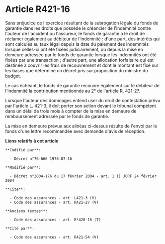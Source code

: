 # Article R421-16

Sans préjudice de l'exercice résultant de la subrogation légale du fonds de garantie dans les droits que possède le créancier
de l'indemnité contre l'auteur de l'accident ou l'assureur, le fonds de garantie a le droit de réclamer également au débiteur
de l'indemnité : d'une part, des intérêts qui sont calculés au taux légal depuis la date du paiement des indemnités lorsque
celles-ci ont été fixées judiciairement, ou depuis la mise en demeure adressée par le fonds de garantie lorsque les
indemnités ont été fixées par une transaction ; d'autre part, une allocation forfaitaire qui est destinée à couvrir les frais
de recouvrement et dont le montant est fixé sur les bases que détermine un décret pris sur proposition du ministre du
budget. 

Le cas échéant, le fonds de garantie recouvre également sur le débiteur de l'indemnité la contribution mentionnée au 2° de
l'article R. 421-27. 

Lorsque l'auteur des dommages entend user du droit de contestation prévu par l'article L. 421-3, il doit porter son action
devant le tribunal compétent dans un délai de trois mois à compter de la mise en demeure de remboursement adressée par le
fonds de garantie. 

La mise en demeure prévue aux alinéas ci-dessus résulte de l'envoi par le fonds d'une lettre recommandée avec demande d'avis
de réception.

**Liens relatifs à cet article**

	**Codifié par**:

	  - Décret n°76-666 1976-07-16

	**Modifié par**:

	  - Décret n°2004-176 du 17 février 2004 - art. 1 () JORF 24 février 2004

	**Cite**:

	  - Code des assurances - art. L421-3 (V)
	  - Code des assurances - art. R421-27 (V)

	**Anciens textes**:

	  - Code des assurances - art. R*420-16 (T)

	**Cité par**:

	  - Code des assurances - art. R421-54 (V)
